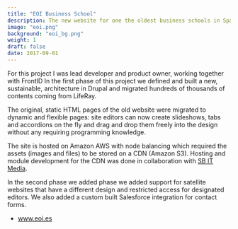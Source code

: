 ```yaml
---
title: "EOI Business School"
description: The new website for one the oldest business schools in Spain, including the migration of hundreds of thousands of contents from Liferay to Drupal.
image: "eoi.png"
background: "eoi_bg.png"
weight: 1
draft: false
date: 2017-09-01
---
```


For this project I was lead developer and product owner, working together with FrontID 
In the first phase of this project we defined and built a new, sustainable, architecture in Drupal and migrated hundreds of thousands of contents coming from LifeRay.

The original, static HTML pages of the old website were migrated to dynamic and flexible pages: site editors can now create slideshows, tabs and accordions on the fly and drag and drop them freely into the design without any requiring programming knowledge.

The site is hosted on Amazon AWS with node balancing which required the assets (images and files) to be stored on a CDN (Amazon S3). Hosting and module development for the CDN was done in collaboration with <a href="http://sbit.io/" target="_blank">SB IT Media</a>.

In the second phase we added phase we added support for satellite websites that have a different design and restricted access for designated editors. We also added a custom built Salesforce integration for contact forms.

- <a href="https://www.eoi.es">www.eoi.es</a>
